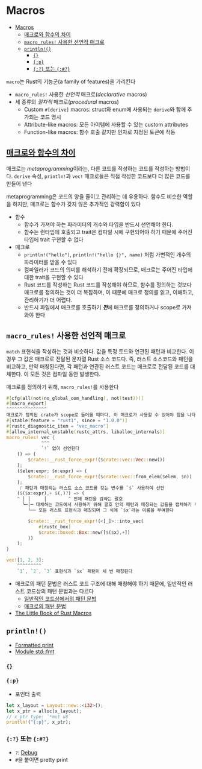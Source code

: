 # Macros

- [Macros](#macros)
    - [매크로와 함수의 차이](#매크로와-함수의-차이)
    - [`macro_rules!` 사용한 선언적 매크로](#macro_rules-사용한-선언적-매크로)
    - [`println!()`](#println)
        - [`{}`](#)
        - [`{:p}`](#p)
        - [`{:?}` 또는 `{:#?}`](#-또는-)

`macro`는 Rust의 기능군(a family of features)을 가리킨다

- `macro_rules!` 사용한 *선언적* 매크로(*declarative* macros)
- 세 종류의 *절차적* 매크로(*procedural* macros)
    - Custom `#[derive]` macros: struct와 enum에 사용되는 `derive`와 함께 추가되는 코드 명시
    - Attribute-like macros: 모든 아이템에 사용할 수 있는 custom attributes
    - Function-like macros: 함수 호출 같지만 인자로 지정된 토큰에 작동

## [매크로와 함수의 차이](https://doc.rust-lang.org/book/ch19-06-macros.html#the-difference-between-macros-and-functions)

매크로는 *metaprogramming*이라는, 다른 코드를 작성하는 코드를 작성하는 방법이다.
`derive` 속성, `println!`과 `vec!` 매크로들은 직접 작성한 코드보다 더 많은 코드를 만들어 낸다

metaprogramming은 코드의 양을 줄이고 관리하는 데 유용하다. 함수도 비슷한 역할을 하지만, 매크로는 함수가 갖지 않은 추가적인 강력함이 있다

- 함수
    - 함수가 가져야 하는 파라미터의 개수와 타입을 반드시 선언해야 한다.
    - 함수는 런타임에 호출되고 trait은 컴파일 시에 구현되어야 하기 때문에 주어진 타입에 trait 구현할 수 없다
- 매크로
    - `println!("hello")`,  `println!("hello {}", name)` 처럼 가변적인 개수의 파라미터를 받을 수 있다
    - 컴파일러가 코드의 의미를 해석하기 전에 확장되므로, 매크로는 주어진 타입에 대한 trait을 구현할 수 있다
    - Rust 코드를 작성하는 Rust 코드를 작성해야 하므로, 함수를 정의하는 것보다 매크로를 정의하는 것이 더 복잡하며, 이 때문에 매크로 정의를 읽고, 이해하고, 관리하기가 더 어렵다.
    - 반드시 파일에서 매크로를 호출하기 ***전***에 매크로를 정의하거나 scope로 가져와야 한다

## `macro_rules!` 사용한 선언적 매크로

`match` 표현식을 작성하는 것과 비슷하다. 값을 특정 토드와 연관된 패턴과 비교한다. 이 경우 그 값은 매크로로 전달된 문자열 Rust 소스 코드다. 즉, 러스트 소스코드와 패턴을 비교하고, 만약 매칭된다면, 각 패턴과 연관된 러스트 코드는 매크로로 전달된 코드를 대체한다. 이 모든 것은 컴파일 동안 발생한다.

매크로를 정의하기 위해, `macro_rules!`를 사용한다

```rs
#[cfg(all(not(no_global_oom_handling), not(test)))]
#[macro_export]
^^^^^^^^^^^^^^^
매크로가 정의된 crate가 scope로 들어올 때마다, 이 매크로가 사용할 수 있어야 함을 나타낸다. 이 어노테이션이 없으면 매크로를 scope로 가져올 수 없다.
#[stable(feature = "rust1", since = "1.0.0")]
#[rustc_diagnostic_item = "vec_macro"]
#[allow_internal_unstable(rustc_attrs, liballoc_internals)]
macro_rules! vec {
             ^^^
             `!` 없이 선언된다
    () => (
        $crate::__rust_force_expr!($crate::vec::Vec::new())
    );
    ($elem:expr; $n:expr) => (
        $crate::__rust_force_expr!($crate::vec::from_elem($elem, $n))
    );
     ⎾ 패턴과 매칭되는 러스트 소스 코드를 갖는 변수를 `$` 사용하여 선언
    ($($x:expr),+ $(,)?) => (
    ^ │ │     │        ^ 전체 패턴을 감싸는 괄호
      └─│─ 대체하는 코드에서 사용하기 위해 괄호 안의 패턴과 매칭되는 값들을 캡처하기 위한 괄호
        └── 모든 러스트 표현식과 매칭되며 그 식에 `$x`라는 이름을 부여한다

        $crate::__rust_force_expr!(<[_]>::into_vec(
            #[rustc_box]
            $crate::boxed::Box::new([$($x),+])
        ))
    );
}

vec![1, 2, 3];
    ^^^^^^^^^
    `1`, `2`, `3` 표현식과 `$x` 패턴이 세 번 매칭된다
```

- 매크로의 패턴 문법은 러스트 코드 구조에 대해 매칭해야 하기 때문에, 일반적인 러스트 코드상의 패턴 문법과는 다르다
    - [일반적인 코드상에서의 패턴 문법](https://doc.rust-lang.org/book/ch18-03-pattern-syntax.html)
    - [매크로의 패턴 문법](https://doc.rust-lang.org/reference/macros-by-example.html)
- [The Little Book of Rust Macros](https://veykril.github.io/tlborm/)

## `println!()`

- [Formatted print](https://doc.rust-lang.org/rust-by-example/hello/print.html)
- [Module std::fmt](https://doc.rust-lang.org/std/fmt/)

### `{}`

### `{:p}`

- 포인터 출력

```rs
let x_layout = Layout::new::<i32>();
let x_ptr = alloc(x_layout);
// x_ptr type: `*mut u8`
println!("{:p}", x_ptr);
```

### `{:?}` 또는 `{:#?}`

- `?`: [Debug](https://doc.rust-lang.org/std/fmt/trait.Debug.html)
- `#`을 붙이면 pretty print
